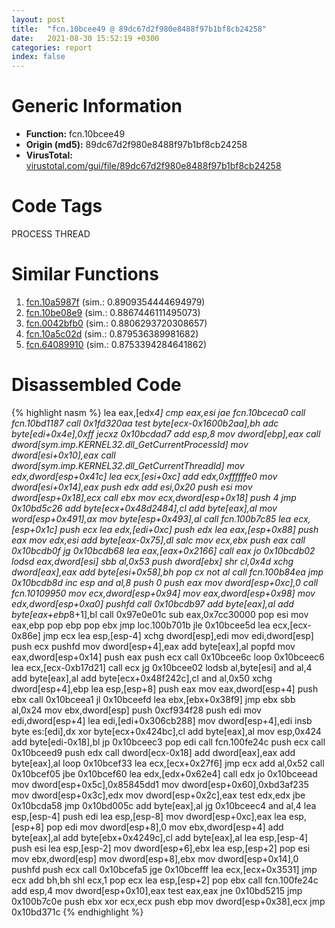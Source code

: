 ```yaml
---
layout: post
title:  "fcn.10bcee49 @ 89dc67d2f980e8488f97b1bf8cb24258"
date:   2021-08-30 15:52:19 +0300
categories: report
index: false
---
```


# Generic Information
- **Function:** fcn.10bcee49
- **Origin (md5):** 89dc67d2f980e8488f97b1bf8cb24258
- **VirusTotal:** [virustotal.com/gui/file/89dc67d2f980e8488f97b1bf8cb24258][virustotal_ref]

# Code Tags
<span class="tag" id="PROCESS">PROCESS</span>
<span class="tag" id="THREAD">THREAD</span>


# Similar Functions

1. [fcn.10a5987f][similar_1_ref] (sim.: 0.8909354444694979)
2. [fcn.10be08e9][similar_2_ref] (sim.: 0.8867446111495073)
3. [fcn.0042bfb0][similar_3_ref] (sim.: 0.8806293720308657)
4. [fcn.10a5c02d][similar_4_ref] (sim.: 0.879536389981682)
5. [fcn.64089910][similar_5_ref] (sim.: 0.8753394284641862)


# Disassembled Code

{% highlight nasm %}
lea eax,[edx*4]
cmp eax,esi
jae fcn.10bceca0
call fcn.10bd1187
call 0x1fd320aa
test byte[ecx-0x1600b2aa],bh
adc byte[edi+0x4e],0xff
jecxz 0x10bcdad7
add esp,8
mov dword[ebp],eax
call dword[sym.imp.KERNEL32.dll_GetCurrentProcessId]
mov dword[esi+0x10],eax
call dword[sym.imp.KERNEL32.dll_GetCurrentThreadId]
mov edx,dword[esp+0x41c]
lea ecx,[esi+0xc]
add edx,0xffffffe0
mov dword[esi+0x14],eax
push edx
add esi,0x20
push esi
mov dword[esp+0x18],ecx
call ebx
mov ecx,dword[esp+0x18]
push 4
jmp 0x10bd5c26
add byte[ecx+0x48d2484],cl
add byte[eax],al
mov word[esp+0x491],ax
mov byte[esp+0x493],al
call fcn.100b7c85
lea ecx,[esp+0x1c]
push ecx
lea edx,[edi+0xc]
push edx
lea eax,[esp+0x88]
push eax
mov edx,esi
add byte[eax-0x75],dl
salc
mov ecx,ebx
push eax
call 0x10bcdb0f
jg 0x10bcdb68
lea eax,[eax+0x2166]
call eax
jo 0x10bcdb02
lodsd eax,dword[esi]
sbb al,0x53
push dword[ebx]
shr cl,0x4d
xchg dword[eax],eax
add byte[esi+0x58],bh
pop cx
not al
call fcn.100b84ea
jmp 0x10bcdb8d
inc esp
and al,8
push 0
push eax
mov dword[esp+0xc],0
call fcn.10109950
mov ecx,dword[esp+0x94]
mov eax,dword[esp+0x98]
mov edx,dword[esp+0xa0]
pushfd
call 0x10bcdb97
add byte[eax],al
add byte[eax+ebp*8+1],bl
call 0x97e0e01c
sub eax,0x7cc30000
pop esi
mov eax,ebp
pop ebp
pop ebx
jmp loc.100b701b
jle 0x10bcee5d
lea ecx,[ecx-0x86e]
jmp ecx
lea esp,[esp-4]
xchg dword[esp],edi
mov edi,dword[esp]
push ecx
pushfd
mov dword[esp+4],eax
add byte[eax],al
popfd
mov eax,dword[esp+0x14]
push eax
push ecx
call 0x10bcee6c
loop 0x10bceec6
lea ecx,[ecx-0xb17d21]
call ecx
jg 0x10bcee02
lodsb al,byte[esi]
and al,4
add byte[eax],al
add byte[ecx+0x48f242c],cl
and al,0x50
xchg dword[esp+4],ebp
lea esp,[esp+8]
push eax
mov eax,dword[esp+4]
push ebx
call 0x10bceea1
jl 0x10bceefd
lea ebx,[ebx+0x38f9]
jmp ebx
sbb al,0x24
mov ebx,dword[esp]
push 0xcf934f28
push edi
mov edi,dword[esp+4]
lea edi,[edi+0x306cb288]
mov dword[esp+4],edi
insb byte es:[edi],dx
xor byte[ecx+0x424bc],cl
add byte[eax],al
mov esp,0x424
add byte[edi-0x18],bl
jp 0x10bceec3
pop edi
call fcn.100fe24c
push ecx
call 0x10bceed9
push edx
call dword[ecx-0x18]
add dword[eax],eax
add byte[eax],al
loop 0x10bcef33
lea ecx,[ecx+0x27f6]
jmp ecx
add al,0x52
call 0x10bcef05
jbe 0x10bcef60
lea edx,[edx+0x62e4]
call edx
jo 0x10bceead
mov dword[esp+0x5c],0x85845dd1
mov dword[esp+0x60],0xbd3af235
mov dword[esp+0x3c],edx
mov dword[esp+0x2c],eax
test edx,edx
jbe 0x10bcda58
jmp 0x10bd005c
add byte[eax],al
jg 0x10bceec4
and al,4
lea esp,[esp-4]
push edi
lea esp,[esp-8]
mov dword[esp+0xc],eax
lea esp,[esp+8]
pop edi
mov dword[esp+8],0
mov ebx,dword[esp+4]
add byte[eax],al
add byte[ebx+0x4249c],cl
add byte[eax],al
lea esp,[esp-4]
push esi
lea esp,[esp-2]
mov dword[esp+6],ebx
lea esp,[esp+2]
pop esi
mov ebx,dword[esp]
mov dword[esp+8],ebx
mov dword[esp+0x14],0
pushfd
push ecx
call 0x10bcefa5
jge 0x10bcefff
lea ecx,[ecx+0x3531]
jmp ecx
add bh,bh
shl ecx,1
pop ecx
lea esp,[esp+2]
pop ebx
call fcn.100fe24c
add esp,4
mov dword[esp+0x10],eax
test eax,eax
jne 0x10bd5215
jmp 0x100b7c0e
push ebx
xor ecx,ecx
push ebp
mov dword[esp+0x38],ecx
jmp 0x10bd371c
{% endhighlight %}


[similar_1_ref]: /report/fcn.10a5987f@89dc67d2f980e8488f97b1bf8cb24258
[similar_2_ref]: /report/fcn.10be08e9@89dc67d2f980e8488f97b1bf8cb24258
[similar_3_ref]: /report/fcn.0042bfb0@4fe6510221c33bf023f6abed461fc13f
[similar_4_ref]: /report/fcn.10a5c02d@89dc67d2f980e8488f97b1bf8cb24258
[similar_5_ref]: /report/fcn.64089910@07e4412910bcf0f5969ef64c44eecb2d
[virustotal_ref]: https://www.virustotal.com/gui/file/89dc67d2f980e8488f97b1bf8cb24258